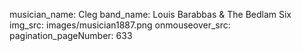 musician_name: Cleg
band_name: Louis Barabbas &amp; The Bedlam Six
img_src: images/musician1887.png
onmouseover_src: 
pagination_pageNumber: 633